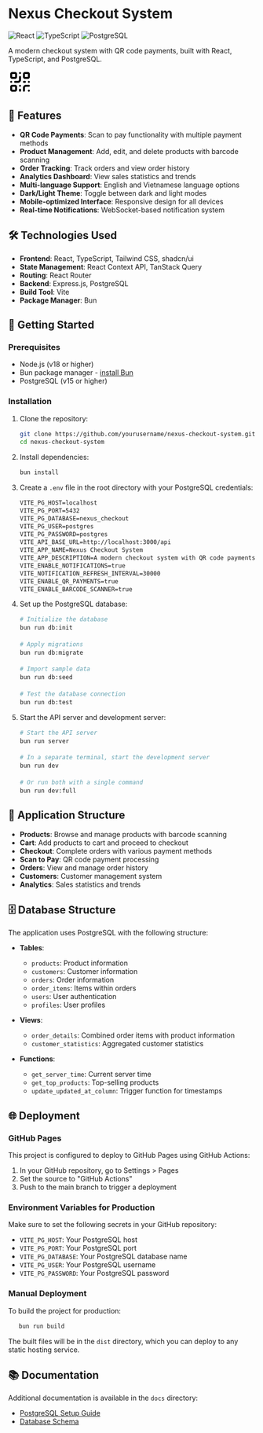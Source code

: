# Nexus Checkout System

![React](https://img.shields.io/badge/React-18.3.1-61dafb)
![TypeScript](https://img.shields.io/badge/TypeScript-5.8.3-3178c6)
![PostgreSQL](https://img.shields.io/badge/PostgreSQL-15-336791)

A modern checkout system with QR code payments, built with React, TypeScript, and PostgreSQL.

![Nexus Checkout System](public/favicon.svg)

## 🌟 Features

- **QR Code Payments**: Scan to pay functionality with multiple payment methods
- **Product Management**: Add, edit, and delete products with barcode scanning
- **Order Tracking**: Track orders and view order history
- **Analytics Dashboard**: View sales statistics and trends
- **Multi-language Support**: English and Vietnamese language options
- **Dark/Light Theme**: Toggle between dark and light modes
- **Mobile-optimized Interface**: Responsive design for all devices
- **Real-time Notifications**: WebSocket-based notification system

## 🛠️ Technologies Used

- **Frontend**: React, TypeScript, Tailwind CSS, shadcn/ui
- **State Management**: React Context API, TanStack Query
- **Routing**: React Router
- **Backend**: Express.js, PostgreSQL
- **Build Tool**: Vite
- **Package Manager**: Bun

## 🚀 Getting Started

### Prerequisites

- Node.js (v18 or higher)
- Bun package manager - [install Bun](https://bun.sh/docs/installation)
- PostgreSQL (v15 or higher)

### Installation

1. Clone the repository:
   ```sh
   git clone https://github.com/yourusername/nexus-checkout-system.git
   cd nexus-checkout-system
   ```

2. Install dependencies:
   ```sh
   bun install
   ```

3. Create a `.env` file in the root directory with your PostgreSQL credentials:
   ```
   VITE_PG_HOST=localhost
   VITE_PG_PORT=5432
   VITE_PG_DATABASE=nexus_checkout
   VITE_PG_USER=postgres
   VITE_PG_PASSWORD=postgres
   VITE_API_BASE_URL=http://localhost:3000/api
   VITE_APP_NAME=Nexus Checkout System
   VITE_APP_DESCRIPTION=A modern checkout system with QR code payments
   VITE_ENABLE_NOTIFICATIONS=true
   VITE_NOTIFICATION_REFRESH_INTERVAL=30000
   VITE_ENABLE_QR_PAYMENTS=true
   VITE_ENABLE_BARCODE_SCANNER=true
   ```

4. Set up the PostgreSQL database:
   ```sh
   # Initialize the database
   bun run db:init

   # Apply migrations
   bun run db:migrate

   # Import sample data
   bun run db:seed

   # Test the database connection
   bun run db:test
   ```

5. Start the API server and development server:
   ```sh
   # Start the API server
   bun run server

   # In a separate terminal, start the development server
   bun run dev

   # Or run both with a single command
   bun run dev:full
   ```

## 📱 Application Structure

- **Products**: Browse and manage products with barcode scanning
- **Cart**: Add products to cart and proceed to checkout
- **Checkout**: Complete orders with various payment methods
- **Scan to Pay**: QR code payment processing
- **Orders**: View and manage order history
- **Customers**: Customer management system
- **Analytics**: Sales statistics and trends

## 🗄️ Database Structure

The application uses PostgreSQL with the following structure:

- **Tables**:
  - `products`: Product information
  - `customers`: Customer information
  - `orders`: Order information
  - `order_items`: Items within orders
  - `users`: User authentication
  - `profiles`: User profiles

- **Views**:
  - `order_details`: Combined order items with product information
  - `customer_statistics`: Aggregated customer statistics

- **Functions**:
  - `get_server_time`: Current server time
  - `get_top_products`: Top-selling products
  - `update_updated_at_column`: Trigger function for timestamps

## 🌐 Deployment

### GitHub Pages

This project is configured to deploy to GitHub Pages using GitHub Actions:

1. In your GitHub repository, go to Settings > Pages
2. Set the source to "GitHub Actions"
3. Push to the main branch to trigger a deployment

### Environment Variables for Production

Make sure to set the following secrets in your GitHub repository:

- `VITE_PG_HOST`: Your PostgreSQL host
- `VITE_PG_PORT`: Your PostgreSQL port
- `VITE_PG_DATABASE`: Your PostgreSQL database name
- `VITE_PG_USER`: Your PostgreSQL username
- `VITE_PG_PASSWORD`: Your PostgreSQL password

### Manual Deployment

To build the project for production:

```sh
   bun run build
```

The built files will be in the `dist` directory, which you can deploy to any static hosting service.

## 📚 Documentation

Additional documentation is available in the `docs` directory:

- [PostgreSQL Setup Guide](docs/postgres-setup.md)
- [Database Schema](docs/database-schema.md)
